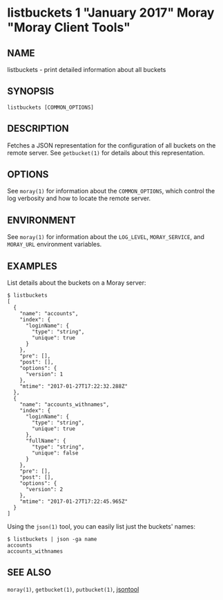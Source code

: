 # listbuckets 1 "January 2017" Moray "Moray Client Tools"

## NAME

listbuckets - print detailed information about all buckets

## SYNOPSIS

`listbuckets [COMMON_OPTIONS]`

## DESCRIPTION

Fetches a JSON representation for the configuration of all buckets on the remote
server.  See `getbucket(1)` for details about this representation.

## OPTIONS

See `moray(1)` for information about the `COMMON_OPTIONS`, which control
the log verbosity and how to locate the remote server.

## ENVIRONMENT

See `moray(1)` for information about the `LOG_LEVEL`, `MORAY_SERVICE`, and
`MORAY_URL` environment variables.

## EXAMPLES

List details about the buckets on a Moray server:

    $ listbuckets
    [
      {
        "name": "accounts",
        "index": {
          "loginName": {
            "type": "string",
            "unique": true
          }
        },
        "pre": [],
        "post": [],
        "options": {
          "version": 1
        },
        "mtime": "2017-01-27T17:22:32.288Z"
      },
      {
        "name": "accounts_withnames",
        "index": {
          "loginName": {
            "type": "string",
            "unique": true
          },
          "fullName": {
            "type": "string",
            "unique": false
          }
        },
        "pre": [],
        "post": [],
        "options": {
          "version": 2
        },
        "mtime": "2017-01-27T17:22:45.965Z"
      }
    ]

Using the `json(1)` tool, you can easily list just the buckets' names:

    $ listbuckets | json -ga name
    accounts
    accounts_withnames


## SEE ALSO

`moray(1)`, `getbucket(1)`, `putbucket(1)`,
[jsontool](https://github.com/trentm/json)

